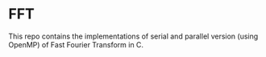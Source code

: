 # FFT
This repo contains the implementations of serial and parallel version (using OpenMP) of Fast Fourier Transform in C.
